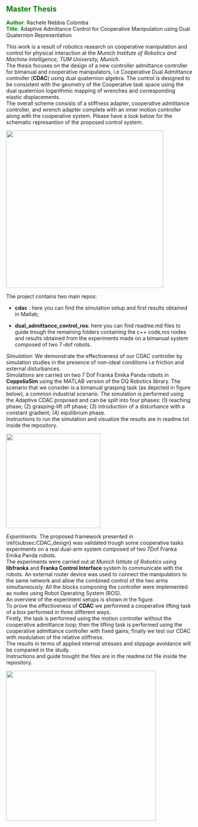 
### <font color="green"> <span style="font-size:larger;"> Master Thesis </font>


<font color="green">**Author**:</font>  Rachele Nebbia Colomba  
<font color="green">**Title**:</font> Adaptive Admittance Control for Cooperative Manipulation using Dual Quaternion Representation

This work is a result of robotics research on cooperative manipulation and control for physical interaction at the *Munich Institute of Robotics and Machine Intelligence, TUM University, Munich*.  
The thesis focuses on the design of a new controller admittance controller for bimanual and cooperative manipulators, i.e Cooperative Dual Admittance controller (**CDAC**) using dual quaternion algebra. 
The control is designed to be consistent with the geometry of the Cooperative task space using the dual quaternion logarithmic mapping of wrenches and corresponding elastic displacements.  
The overall scheme consists of a stiffness adapter, cooperative admittance controller, and wrench adapter complete with an inner motion controller along with the cooperative system. 
Please have a look below for the schematic represantion of the proposed control system. 

<img src="https://github.com/rachele182/Master-Thesis/assets/75611841/02e18305-59ab-4233-a161-880aab3440e4" width="425">

The project contains two main repos: 

- **cdac** : here you can find the simulation setup and first results obtained in Matlab;

- **dual_admittance_control_ros**: here you can find readme.md files to guide trough the remaining folders containing the c++ code,ros nodes and results obtained from the experiments made on a bimanual system composed of two 7-dof robots. 

_Simulation:_ 
We demonstrate the effectiveness of our CDAC controller by simulation studies in the presence of non-ideal conditions i.e friction and external disturbances.   
Simulations are carried on two 7 Dof Franka Emika Panda robots in **CoppeliaSim** using the MATLAB version of the DQ Robotics library. 
The scenario that we consider is a bimanual grasping task (as depicted in figure below), a common industrial scenario. The simulation is performed using the Adaptive CDAC proposed  and can be split into four phases: (1) reaching phase; (2)
grasping-lift off phase; (3) introduction of a disturbance with a constant gradient; (4) equilibrium phase.  
Instructions to run the simulation and visualize the results are in readme.txt inside the repository.

<img src="https://github.com/rachele182/Master-Thesis/assets/75611841/5abf2cea-e787-473a-aa5a-d291a6fd6349" width="255">

_Experiments._
The proposed framework presented in \ref{subsec:CDAC_design} was validated trough some cooperative tasks experiments on a real dual-arm system composed of two 7Dof Franka Emika Panda robots.  
The experiments were carried out at *Munich Istitute of Robotics* using **libfranka** and **Franka Control Interface** system to communicate with the robots. An external router device was used to connect the manipulators to the same network and allow the combined control of the two arms simultaneously. All the blocks componing the controller were implemented as nodes using Robot Operating System (ROS).  
An overview of the experiment setups is shown in the figure.  
To prove the effectiveness of **CDAC** we performed a cooperative lifting task of a box performed in three different ways.   
Firstly, the task is performed using the motion controller without the cooperative admittance loop; then the lifting task is performed using the cooperative admittance controller with fixed gains; finally we test our CDAC with modulation of the relative stiffness.  
The results in terms of applied internal stresses and slippage avoidance will be compared in the study.   
Instructions and guide trought the files are in the readme.txt file inside the repository.

<img src="https://github.com/rachele182/Master-Thesis/assets/75611841/2bce3aba-cd9f-46b1-9d15-61a87dadfd79" width="405">
